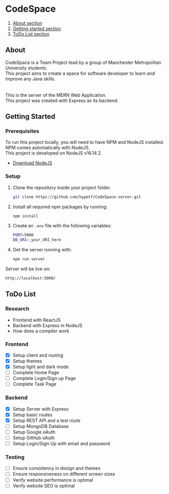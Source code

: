 # CodeSpace
1. <a href="#about">About section</a>
2. <a href="#start">Getting started section</a>
3. <a href="#todo">ToDo List section</a>

<span id="about"></span>

## About
CodeSpace is a Team Project lead by a group of Manchester Metropolitan University students.<br/>
This project aims to create a space for software developer to learn and improve any Java skills.<br/>
<br/><br/>
This is the server of the MERN Web Application.<br/>
This project was created with Express as its backend.

<span id="start"></span>

## Getting Started
### Prerequisites
To run this project locally, you will need to have NPM and NodeJS installed.<br/>
NPM comes automatically with NodeJS.<br/>
This project is developed on NodeJS v16.14.2.

* [Download NodeJS](https://nodejs.org/en/download/)

### Setup

1. Clone the repository inside your project folder.
   ```sh
   git clone https://github.com/hypetf/CodeSpace-server.git
   ```
2. Install all required npm packages by running:
   ```sh
   npm install
   ```
3. Create an `.env` file with the following variables:
   ```sh
   PORT=5000
   DB_URI=_your_URI_here
   ```
4. Get the server running with:
   ```sh
   npm run server
   ```

Server will be live on:
   ```sh
   http://localhost:5000/
   ```

<span id="todo"></span>

## ToDo List
### Research
- Frontend with ReactJS
- Backend with Express in NodeJS
- How does a compiler work

### Frontend
- [x] Setup client and routing
- [x] Setup themes
- [x] Setup light and dark mode
- [ ] Complete Home Page
- [ ] Complete Login/Sign up Page
- [ ] Complete Task Page

### Backend
- [x] Setup Server with Express
- [x] Setup basic routes
- [x] Setup REST API and a test route
- [ ] Setup MongoDB Database
- [ ] Setup Google oAuth
- [ ] Setup GitHub oAuth
- [ ] Setup Login/Sign Up with email and password

### Testing
- [ ] Ensure consistency in design and themes
- [ ] Ensure responsiveness on different screen sizes
- [ ] Verify website performance is optimal
- [ ] Verify website SEO is optimal